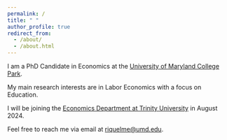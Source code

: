 ```yaml
---
permalink: /
title: " "
author_profile: true
redirect_from: 
  - /about/
  - /about.html
---
```

I am a PhD Candidate in Economics at the [University of Maryland College Park](https://www.econ.umd.edu/).

My main research interests are in Labor Economics with a focus on Education.

I will be joining the [Economics Department at Trinity University](https://www.trinity.edu/academics/departments/economics) in August 2024.

Feel free to reach me via email at [riquelme@umd.edu](mailto:riquelme@umd.edu).